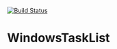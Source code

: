 [![Build Status](https://travis-ci.org/VMAproject/WindowsTaskList.svg?branch=master)](https://travis-ci.org/VMAproject/WindowsTaskList)



# WindowsTaskList
